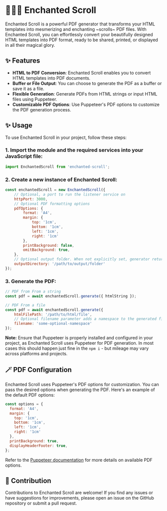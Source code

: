 # 🧙‍♂️📜 Enchanted Scroll

Enchanted Scroll is a powerful PDF generator that transforms your HTML templates into mesmerizing and enchanting ~scrolls~ PDF files. With Enchanted Scroll, you can effortlessly convert your beautifully designed HTML templates into PDF format, ready to be shared, printed, or displayed in all their magical glory.

## ✨ Features

- **HTML to PDF Conversion**: Enchanted Scroll enables you to convert HTML templates into PDF documents.
- **Buffer or File Output**: You can choose to generate the PDF as a buffer or save it as a file.
- **Flexible Generation**: Generate PDFs from HTML strings or input HTML files using Puppeteer.
- **Customizable PDF Options**: Use Puppeteer's PDF options to customize the PDF generation process.

## ✨ Usage
 
To use Enchanted Scroll in your project, follow these steps:

### 1. Import the module and the required services into your JavaScript file:

```javascript
import EnchantedScroll from 'enchanted-scroll';
```

### 2. Create a new instance of Enchanted Scroll:

```javascript
const enchantedScroll = new EnchantedScroll({
    // Optional, a port to run the listener service on
    httpPort: 3000,
    // Optional PDF formatting options
    pdfOptions: {
        format: 'A4',
        margin: {
            top: '1cm',
            bottom: '1cm',
            left: '1cm',
            right: '1cm'
        },
        printBackground: false,
        omitBackground: true,
    },
    // Optional output folder. When not explicitly set, generator returns a buffer
    outputDirectory: '/path/to/output/folder'
});
```

### 3. Generate the PDF:

```javascript
// PDF from From a string
const pdf = await enchantedScroll.generate({ htmlString });

// PDF From a file
const pdf = await enchantedScroll.generate({
    htmlFilePath: '/path/to/html/file',
    // Optional filename parameter adds a namespace to the generated filename
    filename: 'some-optional-namespace'
});
```

**Note:** Ensure that Puppeteer is properly installed and configured in your project, as Enchanted Scroll uses Puppeteer for PDF generation. In most cases this should happen just fine in the `npm i` - but mileage may vary across platforms and projects. 

## 🪄 PDF Configuration

Enchanted Scroll uses Puppeteer's PDF options for customization. You can pass the desired options when generating the PDF. Here's an example of the default PDF options:

```javascript
const options = {
  format: 'A4',
  margin: {
    top: '1cm',
    bottom: '1cm',
    left: '1cm',
    right: '1cm'
  },
  printBackground: true,
  displayHeaderFooter: true,
};
```

Refer to the [Puppeteer documentation](https://pptr.dev/#?product=Puppeteer&version=v13.0.1&show=api-class-pagepdfoptions) for more details on available PDF options.

## 📜 Contribution

Contributions to Enchanted Scroll are welcome! If you find any issues or have suggestions for improvements, please open an issue on the GitHub repository or submit a pull request.